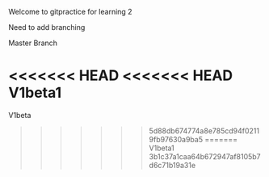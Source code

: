 Welcome to gitpractice for learning 2

Need to add branching

Master Branch

<<<<<<< HEAD
<<<<<<< HEAD
V1beta1
=======
V1beta
>>>>>>> 5d88db674774a8e785cd94f02119fb97630a9ba5
=======
V1beta1
>>>>>>> 3b1c37a1caa64b672947af8105b7d6c71b19a31e
